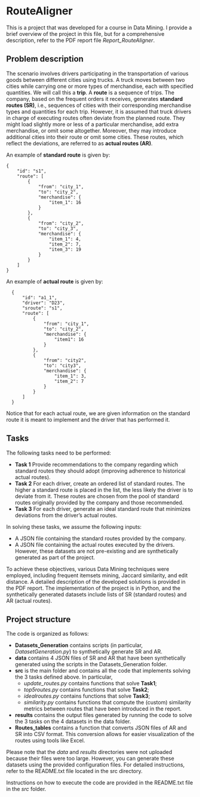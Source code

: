 # RouteAligner

This is a project that was developed for a course in Data Mining. I provide a brief overview of the project in this file, but for a comprehensive description, refer to the PDF report file *Report_RouteAligner*. 

## Problem description

The scenario involves drivers participating in the transportation of various goods between different cities using trucks. A truck moves between two cities while carrying one or more types of merchandise, each with specified quantities. We will call this a **trip**. A **route** is a sequence of trips. The company, based on the frequent orders it receives, generates **standard routes (SR)**, i.e., sequences of cities with their corresponding merchandise types and quantities for each trip.
However, it is assumed that truck drivers in charge of executing routes often deviate from the planned route. They might load slightly more or less of a particular merchandise, add extra merchandise, or omit some altogether. Moreover, they may introduce additional cities into their route or omit some cities. These routes, which reflect the deviations, are referred to as **actual routes (AR)**.

An example of **standard route** is given by:
```
{
    "id": "s1",
    "route": [
        {
            "from": "city_1",
            "to": "city_2",
            "merchandise": {
                "item_1": 16
            }
        },
        {
            "from": "city_2",
            "to": "city_3",
            "merchandise": {
                "item_1": 4,
                "item_2": 7,
                "item_3": 19
            }
        }
    ]
}
```
An example of **actual route** is given by:
```
  {
      "id": "a1_1",
      "driver": "D23",
      "sroute": "s1",
      "route": [
          {
              "from": "city_1",
              "to": "city_2",
              "merchandise": {
                  "item1": 16
              }
          },
          {
              "from": "city2",
              "to": "city3",
              "merchandise": {
                  "item_1": 3,
                  "item_2": 7
              }
          }
      ]
  }
```
Notice that for each actual route, we are given information on the standard route it is meant to implement and the driver that has performed it.

## Tasks

The following tasks need to be performed:

- **Task 1** Provide recommendations to the company regarding which standard routes they should adopt (improving adherence to historical actual routes).
- **Task 2** For each driver, create an ordered list of standard routes. The higher a standard route is placed in the list, the less likely the driver is to deviate from it. These routes are chosen from the pool of standard routes originally provided by the company and those recommended.
- **Task 3** For each driver, generate an ideal standard route that minimizes deviations from the driver’s actual routes.

In solving these tasks, we assume the following inputs:
- A JSON file containing the standard routes provided by the company.
- A JSON file containing the actual routes executed by the drivers.
However, these datasets are not pre-existing and are synthetically generated as part of the project.

To achieve these objectives, various Data Mining techniques were employed, including frequent itemsets mining, Jaccard similarity, and edit distance. A detailed description of the developed solutions is provided in the PDF report. The implementation of the project is in Python, and the synthetically generated datasets include lists of SR (standard routes) and AR (actual routes).

## Project structure

The code is organized as follows:

- **Datasets_Generation** contains scripts (in particular, *DatasetGeneration.py*) to synthetically generate SR and AR.
- **data** contains 4 JSON files of SR and AR that have been synthetically generated using the scripts in the Datasets_Generation folder.
- **src** is the main folder and contains all the code that implements solving the 3 tasks defined above. In particular,
  - *update_routes.py* contains functions that solve **Task1**;
  - *top5routes.py* contains functions that solve **Task2**;
  - *idealroutes.py* contains functions that solve **Task3**;
  - *similarity.py* contains functions that compute the (custom) similarity metrics between routes that have been introduced in the report.
-  **results** contains the output files generated by running the code to solve the 3 tasks on the 4 datasets in the data folder.
-  **Routes_tables** contains a function that converts JSON files of AR and SR into CSV format. This conversion allows for easier visualization of the routes using tools like Excel.

Please note that the *data* and *results* directories were not uploaded because their files were too large. However, you can generate these datasets using the provided configuration files. For detailed instructions, refer to the README.txt file located in the src directory.

Instructions on how to execute the code are provided in the README.txt file in the *src* folder.
